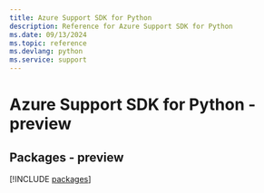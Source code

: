 ```yaml
---
title: Azure Support SDK for Python
description: Reference for Azure Support SDK for Python
ms.date: 09/13/2024
ms.topic: reference
ms.devlang: python
ms.service: support
---
```

# Azure Support SDK for Python - preview
## Packages - preview
[!INCLUDE [packages](support-index.md)]